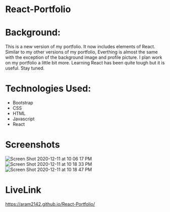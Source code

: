 # React-Portfolio

# Background:

This is a new version of my portfolio. It now includes elements of React. Similar to my other versions of my portfolio, Everthing is almost the same with the exception of the background image and profile picture. I plan work on my portfolio a little bit more. Learning React has been quite tough but it is useful. Stay tuned.

# Technologies Used:
- Bootstrap
- CSS
- HTML
- Javascript
- React

# Screenshots
![Screen Shot 2020-12-11 at 10 06 17 PM](https://user-images.githubusercontent.com/65634748/101971337-b6d3d500-3bfe-11eb-8b9c-a416f923930e.png)
![Screen Shot 2020-12-11 at 10 18 33 PM](https://user-images.githubusercontent.com/65634748/101971389-f7335300-3bfe-11eb-8622-556c4a2e4514.png)
![Screen Shot 2020-12-11 at 10 18 47 PM](https://user-images.githubusercontent.com/65634748/101971392-fac6da00-3bfe-11eb-828c-76dbc260e712.png)



# LiveLink
https://aram2142.github.io/React-Portfolio/

